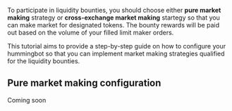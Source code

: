 To participate in liquidity bounties, you should choose either **pure market making** strategy or **cross-exchange market making** startegy so that you can make market for designated tokens. The bounty rewards will be paid out based on the volume of your filled limit maker orders. 

This tutorial aims to provide a step-by-step guide on how to configure your hummingbot so that you can implement market making strategies qualified for the liquidity bounties. 

## Pure market making configuration

Coming soon